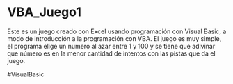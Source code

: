 # VBA_Juego1
Este es un juego creado con Excel usando programación con Visual Basic, a modo de introducción a la programación con VBA. El juego es muy simple, el programa elige un numero al azar entre 1 y 100 y se tiene que adivinar que número es en la menor cantidad de intentos con las pistas que da el juego.

#VisualBasic
